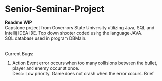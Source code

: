 # Senior-Seminar-Project
<b> Readme WIP </b><br>
Capstone project from Governors State University utilizing Java, SQL and Intellij IDEA IDE.
Top down shooter coded using the language JAVA.<br>
SQL database used in program DBMain. <br>
<br>
<br>
Current Bugs:<br>
  1. Action Event error occurs when too many collisions between the bullet, player and enemy occur at once.  <br>
  Desc: Low priority.  Game does not crash when the error occurs.  Brief 
